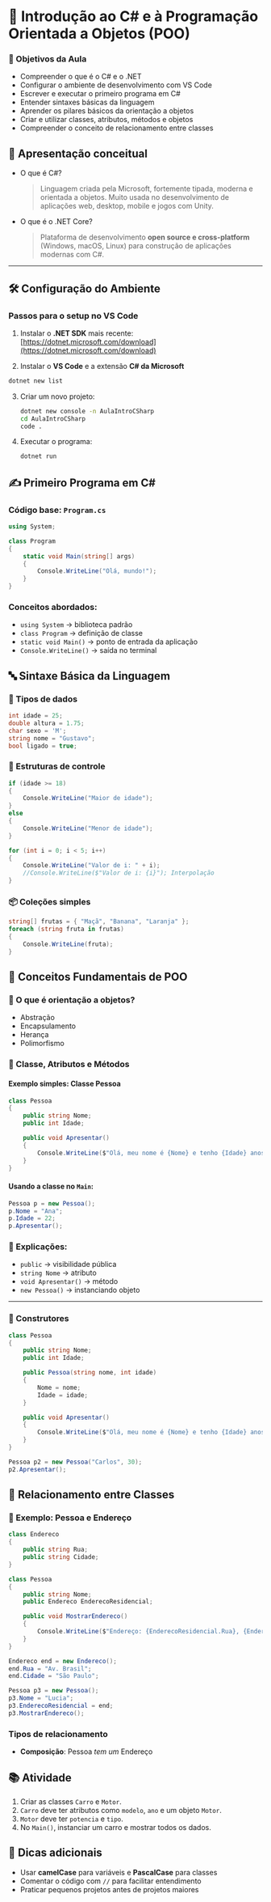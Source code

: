 # 📘 Introdução ao C# e à Programação Orientada a Objetos (POO)

### 🎯 Objetivos da Aula

* Compreender o que é o C# e o .NET
* Configurar o ambiente de desenvolvimento com VS Code
* Escrever e executar o primeiro programa em C#
* Entender sintaxes básicas da linguagem
* Aprender os pilares básicos da orientação a objetos
* Criar e utilizar classes, atributos, métodos e objetos
* Compreender o conceito de relacionamento entre classes

## 🧠 Apresentação conceitual

* O que é C#?

  > Linguagem criada pela Microsoft, fortemente tipada, moderna e orientada a objetos. Muito usada no desenvolvimento de aplicações web, desktop, mobile e jogos com Unity.

* O que é o .NET Core?

  > Plataforma de desenvolvimento **open source e cross-platform** (Windows, macOS, Linux) para construção de aplicações modernas com C#.

---

## 🛠️ Configuração do Ambiente

### Passos para o setup no VS Code

1. Instalar o **.NET SDK** mais recente: [https://dotnet.microsoft.com/download](https://dotnet.microsoft.com/download)

2. Instalar o **VS Code** e a extensão **C# da Microsoft**

```bash
dotnet new list
```

3. Criar um novo projeto:

   ```bash
   dotnet new console -n AulaIntroCSharp
   cd AulaIntroCSharp
   code .
   ```

4. Executar o programa:

   ```bash
   dotnet run
   ```

## ✍️ Primeiro Programa em C#

### Código base: `Program.cs`

```csharp
using System;

class Program
{
    static void Main(string[] args)
    {
        Console.WriteLine("Olá, mundo!");
    }
}
```

### Conceitos abordados:

* `using System` → biblioteca padrão
* `class Program` → definição de classe
* `static void Main()` → ponto de entrada da aplicação
* `Console.WriteLine()` → saída no terminal

## 🔤 Sintaxe Básica da Linguagem

### 🧮 Tipos de dados

```csharp
int idade = 25;
double altura = 1.75;
char sexo = 'M';
string nome = "Gustavo";
bool ligado = true;
```

### 🔁 Estruturas de controle

```csharp
if (idade >= 18)
{
    Console.WriteLine("Maior de idade");
}
else
{
    Console.WriteLine("Menor de idade");
}

for (int i = 0; i < 5; i++)
{
    Console.WriteLine("Valor de i: " + i);
    //Console.WriteLine($"Valor de i: {i}"); Interpolação
}
```

### 📦 Coleções simples

```csharp
string[] frutas = { "Maçã", "Banana", "Laranja" };
foreach (string fruta in frutas)
{
    Console.WriteLine(fruta);
}
```

## 🧱 Conceitos Fundamentais de POO

### 🧩 O que é orientação a objetos?

* Abstração
* Encapsulamento
* Herança
* Polimorfismo

### 📌 Classe, Atributos e Métodos

#### Exemplo simples: Classe Pessoa

```csharp
class Pessoa
{
    public string Nome;
    public int Idade;

    public void Apresentar()
    {
        Console.WriteLine($"Olá, meu nome é {Nome} e tenho {Idade} anos.");
    }
}
```

#### Usando a classe no `Main`:

```csharp
Pessoa p = new Pessoa();
p.Nome = "Ana";
p.Idade = 22;
p.Apresentar();
```

### 📘 Explicações:

* `public` → visibilidade pública
* `string Nome` → atributo
* `void Apresentar()` → método
* `new Pessoa()` → instanciando objeto

---

### 🔄 Construtores

```csharp
class Pessoa
{
    public string Nome;
    public int Idade;

    public Pessoa(string nome, int idade)
    {
        Nome = nome;
        Idade = idade;
    }

    public void Apresentar()
    {
        Console.WriteLine($"Olá, meu nome é {Nome} e tenho {Idade} anos.");
    }
}
```

```csharp
Pessoa p2 = new Pessoa("Carlos", 30);
p2.Apresentar();
```

## 🤝 Relacionamento entre Classes

### 🧭 Exemplo: Pessoa e Endereço

```csharp
class Endereco
{
    public string Rua;
    public string Cidade;
}

class Pessoa
{
    public string Nome;
    public Endereco EnderecoResidencial;

    public void MostrarEndereco()
    {
        Console.WriteLine($"Endereço: {EnderecoResidencial.Rua}, {EnderecoResidencial.Cidade}");
    }
}
```

```csharp
Endereco end = new Endereco();
end.Rua = "Av. Brasil";
end.Cidade = "São Paulo";

Pessoa p3 = new Pessoa();
p3.Nome = "Lucia";
p3.EnderecoResidencial = end;
p3.MostrarEndereco();
```

### Tipos de relacionamento

* **Composição**: Pessoa *tem um* Endereço

## 📚 Atividade

1. Criar as classes `Carro` e `Motor`.
2. `Carro` deve ter atributos como `modelo`, `ano` e um objeto `Motor`.
3. `Motor` deve ter `potencia` e `tipo`.
4. No `Main()`, instanciar um carro e mostrar todos os dados.

## 🧩 Dicas adicionais

* Usar **camelCase** para variáveis e **PascalCase** para classes
* Comentar o código com `//` para facilitar entendimento
* Praticar pequenos projetos antes de projetos maiores

